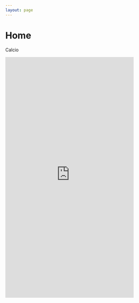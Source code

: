 ```yaml
---
layout: page
---
```


# Home

Calcio

<iframe src="https://futbolking.github.io/framehome.html" style="border:0px #ffffff hidden;" name="framehome" scrolling="no" frameborder="1" marginheight="0px" marginwidth="0px" height="750px" width="400px"></iframe>
